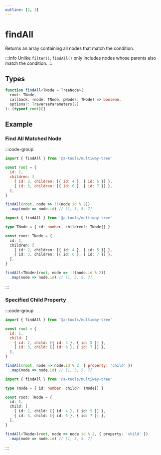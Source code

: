 ```yaml
---
outline: [2, 3]
---
```


# findAll

Returns an array containing all nodes that match the condition.

:::info
Unlike `filter()`, `findAll()` only includes nodes whose parents also match the condition.
:::

## Types

```ts
function findAll<TNode = TreeNode>(
  root: TNode,
  callback: (node: TNode, pNode?: TNode) => boolean,
  options?: TraverseParameters[2]
): (typeof root)[]
```

## Example

### Find All Matched Node

:::code-group

```js [javascript]
import { findAll } from '@a-tools/multiway-tree'

const root = {
  id: 1,
  children: [
    { id: 2, children: [{ id: 4 }, { id: 5 }] },
    { id: 3, children: [{ id: 6 }, { id: 7 }] },
  ],
}

findAll(root, node => !!(node.id % 2))
  .map(node => node.id) // [1, 3, 5, 7]
```

```ts [typescript]
import { findAll } from '@a-tools/multiway-tree'

type TNode = { id: number, children?: TNode[] }

const root: TNode = {
  id: 1,
  children: [
    { id: 2, children: [{ id: 4 }, { id: 5 }] },
    { id: 3, children: [{ id: 6 }, { id: 7 }] },
  ],
}

findAll<TNode>(root, node => !!(node.id % 2))
  .map(node => node.id) // [1, 3, 5, 7]
```

:::

### Specified Child Property

:::code-group

```js [javascript]
import { findAll } from '@a-tools/multiway-tree'

const root = {
  id: 1,
  child: [
    { id: 2, child: [{ id: 4 }, { id: 5 }] },
    { id: 3, child: [{ id: 6 }, { id: 7 }] },
  ],
}

findAll(root, node => node.id % 2, { property: 'child' })
  .map(node => node.id) // [1, 3, 5, 7]
```

```ts [typescript]
import { findAll } from '@a-tools/multiway-tree'

type TNode = { id: number, child?: TNode[] }

const root: TNode = {
  id: 1,
  child: [
    { id: 2, child: [{ id: 4 }, { id: 5 }] },
    { id: 3, child: [{ id: 6 }, { id: 7 }] },
  ],
}

findAll<TNode>(root, node => node.id % 2, { property: 'child' })
  .map(node => node.id) // [1, 3, 5, 7]
```

:::
